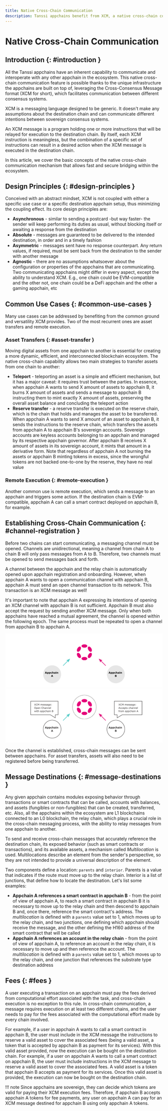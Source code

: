 ```yaml
---
title: Native Cross-Chain Communication
description: Tanssi appchains benefit from XCM, a native cross-chain communication language, which allows fast and secure bridging guaranteed by Polkadot's relay chain.
---
```


# Native Cross-Chain Communication

## Introduction {: #introduction }

All the Tanssi appchains have an inherent capability to communicate and interoperate with any other appchain in the ecosystem. This native cross-chain communication feature is possible thanks to the unique infrastructure the appchains are built on top of, leveraging the Cross-Consensus Message format (XCM for short), which facilitates communication between different consensus systems.

XCM is a messaging language designed to be generic. It doesn't make any assumptions about the destination chain and can communicate different intentions between sovereign consensus systems.

An XCM message is a program holding one or more instructions that will be relayed for execution to the destination chain. By itself, each XCM instruction is meaningless, but the combination of a specific set of instructions can result in a desired action when the XCM message is executed in the destination chain.

In this article, we cover the basic concepts of the native cross-chain communication mechanism that allows fast and secure bridging within the ecosystem.

## Design Principles {: #design-principles }

Conceived with an abstract mindset, XCM is not coupled with either a specific use case or a specific destination appchain setup, thus minimizing the coupling effect. Its core design principles are:

- **Asynchronous** - similar to sending a postcard -but way faster- the sender will keep performing its duties as usual, without blocking itself or awaiting a response from the destination
- **Absolute** -  messages are guaranteed to be delivered to the intended destination, in order and in a timely fashion
- **Asymmetric** -  messages sent have no response counterpart. Any return values, if required, must be sent back from the destination to the sender with another message
- **Agnostic** -  there are no assumptions whatsoever about the configuration or properties of the appchains that are communicating. Two communicating appchains might differ in every aspect, except the ability to understand XCM. E.g., one chain could be EVM-compatible and the other not, one chain could be a DeFi appchain and the other a gaming appchain, etc

## Common Use Cases {: #common-use-cases }

Many use cases can be addressed by benefiting from the common ground and versatility XCM provides. Two of the most recurrent ones are asset transfers and remote execution.

### Asset Transfers {: #asset-transfer }

Moving digital assets from one appchain to another is essential for creating a more dynamic, efficient, and interconnected blockchain ecosystem. The native cross-chain capability allows two main strategies to transfer assets from one chain to another:

- **Teleport** - teleporting an asset is a simple and efficient mechanism, but it has a major caveat: it requires trust between the parties. In essence, when appchain A wants to send X amount of assets to appchain B, it burns X amount of assets and sends a message to appchain B instructing them to mint exactly X amount of assets, preserving the overall asset balance and concluding the teleport action
- **Reserve transfer** - a reserve transfer is executed on the reserve chain, which is the chain that holds and manages the asset to be transferred. When appchain A wants to send X amount of an asset to appchain B, it sends the instructions to the reserve chain, which transfers the assets from appchain A to appchain B's sovereign accounts. Sovereign accounts are keyless accounts belonging to an appchain and managed by its respective appchain governor. After appchain B receives X amount of assets in its sovereign account, it mints that amount in a derivative form. Note that regardless of appchain A not burning the assets or appchain B minting tokens in excess, since the wrongful tokens are not backed one-to-one by the reserve, they have no real value

### Remote Execution {: #remote-execution }

Another common use is remote execution, which sends a message to an appchain and triggers some action. If the destination chain is EVM-compatible, appchain A can call a smart contract deployed on appchain B, for example.

## Establishing Cross-Chain Communication {: #channel-registration }

Before two chains can start communicating, a messaging channel must be opened. Channels are unidirectional, meaning a channel from chain A to chain B will only pass messages from A to B. Therefore, two channels must be opened to send messages back and forth.

A channel between the appchain and the relay chain is automatically opened upon appchain registration and onboarding. However, when appchain A wants to open a communication channel with appchain B, appchain A must send an open channel transaction to its network. This transaction is an XCM message as well!

It's important to note that appchain A expressing its intentions of opening an XCM channel with appchain B is not sufficient. Appchain B must also accept the request by sending another XCM message. Only when both appchains have reached a mutual agreement, the channel is opened within the following epoch. The same process must be repeated to open a channel from appchain B to appchain A.

![XCM Channel Registration Overview](/images/learn/framework/xcm/dark-xcm-1.webp#only-dark)
![XCM Channel Registration Overview](/images/learn/framework/xcm/light-xcm-1.webp#only-dark#only-light)

Once the channel is established, cross-chain messages can be sent between appchains. For asset transfers, assets will also need to be registered before being transferred.

## Message Destinations {: #message-destinations }

Any given appchain contains modules exposing behavior through transactions or smart contracts that can be called, accounts with balances, and assets (fungibles or non-fungibles) that can be created, transferred, etc. Also, all the appchains within the ecosystem are L1 blockchains connected to an L0 blockchain, the relay chain, which plays a crucial role in the cross-chain messaging process, with the ability to relay messages from one appchain to another.

To send and receive cross-chain messages that accurately reference the destination chain, its exposed behavior (such as smart contracts or transactions), and its available assets, a mechanism called *Multilocation* is used. Multilocations describe an element from the sender's perspective, so they are not intended to provide a universal description of the element.

Two components define a location: `parents` and `interior`. Parents is a value that indicates if the route must move up to the relay chain. Interior is a list of junctions, that define how to locate the destination. Let's list some examples:

- **Appchain A references a smart contract in appchain B** - from the point of view of appchain A, to reach a smart contract in appchain B it is necessary to move up to the relay chain and then descend to appchain B and, once there, reference the smart contract's address. The *multilocation* is defined with a `parents` value set to 1, which moves up to the relay chain, and two junctions, one defining which appchain should receive the message, and the other defining the H160 address of the smart contract that will be called
- **Appchain A references an account in the relay chain** - from the point of view of appchain A, to reference an account in the relay chain, it is necessary to move up and then reference the account. The *multilocation* is defined with a `parents` value set to 1, which moves up to the relay chain, and one junction that references the substrate type destination address 

## Fees {: #fees }

A user executing a transaction on an appchain must pay the fees derived from computational effort associated with the task, and cross-chain execution is no exception to this rule. In cross-chain communication, a message requires execution on at least two different chains, and the user needs to pay for the fees associated with the computational effort made by every chain involved.

For example, if a user in appchain A wants to call a smart contract in appchain B, the user must include in the XCM message the instructions to reserve a valid asset to cover the associated fees (being a valid asset, a token that is accepted by appchain B as payment for its services). With this valid asset provided, now the execution can be bought on the destination chain. 
For example, if a user on appchain A wants to call a smart contract on appchain B, the user must include instructions in the XCM message to reserve a valid asset to cover the associated fees. A valid asset is a token that appchain B accepts as payment for its services. Once this valid asset is provided, the execution can now be bought on the destination chain.

!!! note
    Since appchains are sovereign, they can decide which tokens are valid for paying their XCM execution fees.
    Therefore, if appchain B accepts appchain A tokens for fee payments, any user on appchain A can pay for an XCM message destined for appchain B using only appchain A tokens.